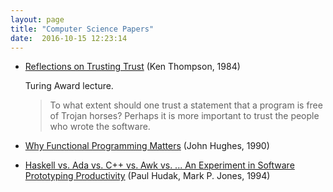 ```yaml
---
layout: page
title: "Computer Science Papers"
date:  2016-10-15 12:23:14
---
```


- [Reflections on Trusting Trust]()
  (Ken Thompson, 1984)

  Turing Award lecture.

  > To what extent should one trust a statement that a program is free of Trojan horses? Perhaps it is more important to trust the people who wrote the software.

- [Why Functional Programming Matters]()
  (John Hughes, 1990)

- [Haskell vs. Ada vs. C++ vs. Awk vs. ...  An Experiment in Software Prototyping Productivity]()
  (Paul Hudak, Mark P. Jones, 1994)


